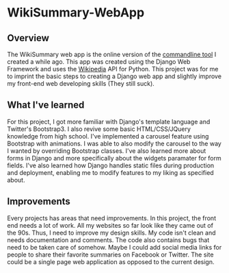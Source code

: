 # WikiSummary-WebApp

## Overview
The WikiSummary web app is the online version of the [commandline tool](https://github.com/Mikerah/WikiSummary) I created a while ago. This app was created using the Django Web Framework and uses the [Wikipedia](https://pypi.python.org/pypi/wikipedia/) API for Python. This project was for me to imprint the basic steps to creating a Django web app and slightly improve my front-end web developing skills (They still suck).

## What I've learned
For this project, I got more familiar with Django's template language and Twitter's Bootstrap3. I also revive some basic HTML/CSS/JQuery knowledge from high school. I've implemented a carousel feature using Bootstrap with animations. I was able to also modify the carousel to the way I wanted by overriding Bootstrap classes. I've also learned more about forms in Django and more specifically about the widgets paramater for form fields. I've also learned how Django handles static files during production and deployment, enabling me to modify features to my liking as specified about. 

## Improvements
Every projects has areas that need improvements. In this project, the front end needs a lot of work. All my websites so far look like they came out of the 90s. Thus, I need to improve my design skills. My code isn't clean and needs documentation and comments. The code also contains bugs that need to be taken care of somehow. Maybe I could add social media links for people to share their favorite summaries on Facebook or Twitter. The site could be a single page web application as opposed to the current design.
